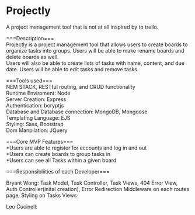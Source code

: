 # Projectly

A project management tool that is not at all inspired by to trello.

===Description===<br />
Projectly is a project management tool that allows users to create boards to organize tasks into groups. Users will be able to make rename boards and delete boards as well.<br/>
Users will also be able to create lists of tasks with name, content, and due date. Users will be able to edit tasks and remove tasks.

===Tools used===<br />
NEM STACK, RESTful routing, and CRUD functionality<br />
Runtime Enviroment: Node<br />
Server Creation: Express<br />
Authentication: bcryptjs<br />
Database and Database connection: MongoDB, Mongoose<br />
Templating Language: EJS<br />
Styling: Sass, Bootstrap<br />
Dom Manpilation: JQuery<br />

===Core MVP Features===<br />
*Users are able to register for accounts and log in and out<br />
*Users can create boards to group tasks in<br />
\*Users can see all Tasks within a given board<br />

===Responsibliities of each Developer===<br />

Bryant Wong: Task Model, Task Controller, Task Views, 404 Error View, Auth Controller(inital creation), Error Redirection Middleware on each routes page, Styling on Tasks Views<br />

Leo Cucinell:
